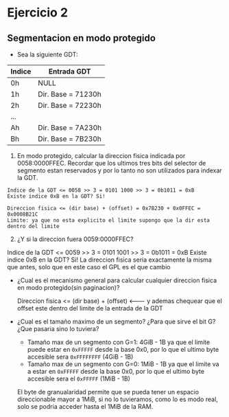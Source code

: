 # Ejercicio 2
## Segmentacion en modo protegido
- Sea la siguiente GDT:

|Indice|Entrada GDT       |
|------|------------------|
|0h    |NULL              |
|1h    |Dir. Base = 71230h|
|2h    |Dir. Base = 72230h|
|...   |                  |
|Ah    |Dir. Base = 7A230h|
|Bh    |Dir. Base = 7B230h|

1. En modo protegido, calcular la direccion fisica indicada por 0058:0000FFEC.
Recordar que los ultimos tres bits del selector de segmento estan reservados y por lo tanto no son utilizados para indexar la GDT.
```
Indice de la GDT <= 0058 >> 3 = 0101 1000 >> 3 = 0b1011 = 0xB
Existe indice 0xB en la GDT? Si!

Direccion fisica <= (dir base) + (offset) = 0x7B230 + 0x0FFEC = 0x0008B21C
Limite: ya que no esta explicito el limite supongo que la dir esta dentro del limite
```


2.  ¿Y si la direccion fuera 0059:0000FFEC?

Indice de la GDT <= 0059 >> 3 = 0101 1001 >> 3 = 0b1011 = 0xB
Existe indice 0xB en la GDT? Si!
La direccion fisica seria exactamente la misma que antes, solo que en este caso el GPL es el que cambio

- ¿Cual es el mecanismo general para calcular cualquier direccion fisica en modo protegido(sin paginacion)?
    
    Direccion fisica <= (dir base) + (offset) <--- y ademas chequear que el offset este dentro del limite de la entrada de la GDT

- ¿Cual es el tamaño maximo de un segmento? ¿Para que sirve el bit G? ¿Que pasaria sino lo tuviera?
    
    - Tamaño max de un segmento con G=1: 4GiB - 1B
        ya que el limite puede estar en `0xFFFFF` desde la base 0x0, por lo que el ultimo byte accesible sera `0xFFFFFFFF` (4GiB - 1B)
    - Tamaño max de un segmento con G=0: 1MiB - 1B
        ya que el limite va a estar en `0xFFFFF` desde la base 0x0, por lo que el ultimo byte accesible sera el `0xFFFFF` (1MiB - 1B)
        
    El byte de granualaridad permite que se pueda tener un espacio direccionable mayor a 1MiB, si no lo tuvieramos,
    como lo es modo real, solo se podria acceder hasta el 1MiB de la RAM.
    